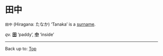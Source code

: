 # 田中

`田中` (Hiragana: たなか) ‘Tanaka’ is a [surname](../../../desc/surnames.md).

*qv.* **[田](ta.md)** ‘paddy’, **[中](../..//n/na/naka.md)** ‘inside’

----

Back up to: [Top](../../../index.md)

